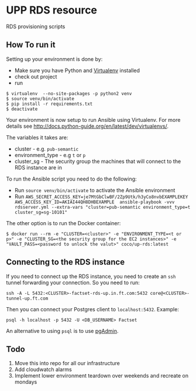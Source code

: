 UPP RDS resource
===

RDS provisioning scripts


How To run it
------

Setting up your environment is done by:
* Make sure you have Python and [Virtualenv](https://virtualenv.pypa.io/en/stable/) installed
* check out project
* run
```
$ virtualenv  --no-site-packages -p python2 venv
$ source venv/bin/activate
$ pip install -r requirements.txt
$ deactivate
```
Your environment is now setup to run Ansible using Virtualenv. For more details see http://docs.python-guide.org/en/latest/dev/virtualenvs/.

The variables it takes are:
* cluster - e.g. `pub-semantic`
* environment_type - e.g `t` or `p`
* cluster_sg - The security group the machines that will connect to the RDS instance are in

To run the Ansible script you need to do the following:
* Run `source venv/bin/activate` to activate the Ansible environment
* Run `AWS_SECRET_ACCESS_KEY=je7MtGbClwBF/2Zp9Utk/h3yCo8nvbEXAMPLEKEY AWS_ACCESS_KEY_ID=AKIAI44QH8DHBEXAMPLE  ansible-playbook -vvv rdsserver.yml --extra-vars "cluster=pub-semantic environment_type=t cluster_sg=sg-10101"`

The other option is to run the Docker container:
```
$ docker run --rm -e "CLUSTER=<cluster>" -e "ENVIRONMENT_TYPE=<t or p>" -e "CLUSTER_SG=<the security group for the EC2 instances>" -e "VAULT_PASS=<password to unlock the valut>" coco/up-rds:latest
```

Connecting to the RDS instance
------

If you need to connect up the RDS instance, you need to create an `ssh` tunnel forwarding your connection. So you need to run:

```
ssh -A -L 5432:<CLUSTER>-factset-rds-up.in.ft.com:5432 core@<CLUSTER>-tunnel-up.ft.com
```

Then you can connect your Postgres client to `localhost:5432`. Example:

```
psql -h localhost -p 5432 -U <DB_USERNAME> Factset
```

An alternative to using `psql` is to use [pgAdmin](https://www.pgadmin.org/).

Todo
------
1. Move this into repo for all our infrastructure
2. Add cloudwatch alarms
3. Implement lower environment teardown over weekends and recreate on mondays

